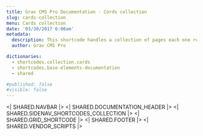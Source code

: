 ```yaml
---
title: Grav CMS Pro Documentation - Cords collection
slug: cards-collection
menu: Cards collection
date: '03/30/2017 6:00am'
metadata:
  description: This shortcode handles a collection of pages each one represented by a card
  author: Grav CMS Pro

dictionaries:
  - shortcodes.collection.cards
  - shortcodes.base-elements-documentation
  - shared

#published: false
#visible: false
---
```


<| SHARED.NAVBAR |>
<| SHARED.DOCUMENTATION_HEADER |>
<| SHARED.SIDENAV_SHORTCODES_COLLECTION |>
<| SHARED.GRID_SHORTCODE |>
<| SHARED.FOOTER |>
<| SHARED.VENDOR_SCRIPTS |>
